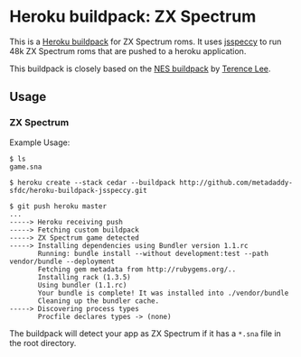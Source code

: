 Heroku buildpack: ZX Spectrum
=============================

This is a [Heroku buildpack](http://devcenter.heroku.com/articles/buildpack) for ZX Spectrum roms. It uses [jsspeccy](http://matt.west.co.tt/spectrum/jsspeccy/) to run 48k ZX Spectrum roms that are pushed to a heroku application.

This buildpack is closely based on the [NES buildpack](https://github.com/hone/heroku-buildpack-jsnes) by [Terence Lee](https://twitter.com/hone02).

Usage
-----

### ZX Spectrum

Example Usage:

    $ ls
    game.sna

    $ heroku create --stack cedar --buildpack http://github.com/metadaddy-sfdc/heroku-buildpack-jsspeccy.git

    $ git push heroku master
    ...
    -----> Heroku receiving push
    -----> Fetching custom buildpack
    -----> ZX Spectrum game detected
    -----> Installing dependencies using Bundler version 1.1.rc
           Running: bundle install --without development:test --path vendor/bundle --deployment
           Fetching gem metadata from http://rubygems.org/..
           Installing rack (1.3.5)
           Using bundler (1.1.rc)
           Your bundle is complete! It was installed into ./vendor/bundle
           Cleaning up the bundler cache.
    -----> Discovering process types
           Procfile declares types -> (none)

The buildpack will detect your app as ZX Spectrum if it has a `*.sna` file in the root directory. 

